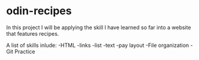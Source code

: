 # odin-recipes
In this project I will be applying the skill I have learned so far into a website that features recipes.

A list of skills inlude:
    -HTML 
        -links
        -list
        -text
        -pay layout
    -File organization
    -Git Practice
